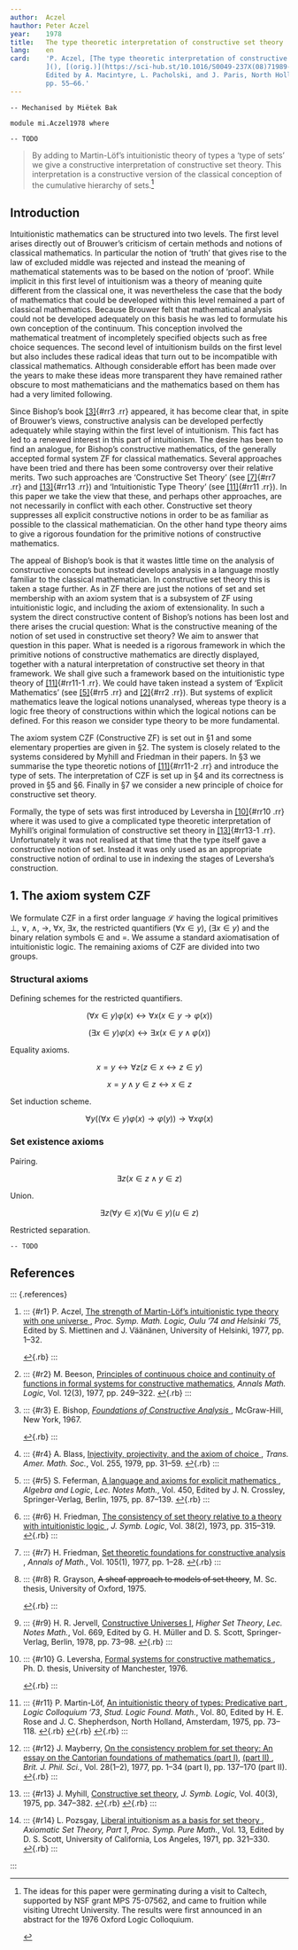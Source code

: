 ```yaml
---
author:  Aczel
hauthor: Peter Aczel
year:    1978
title:   The type theoretic interpretation of constructive set theory
lang:    en
card:    'P. Aczel, [The type theoretic interpretation of constructive set theory (***mi***)
         ](), [(orig.)](https://sci-hub.st/10.1016/S0049-237X(08)71989-X), *Logic Colloquium ’77*,
         Edited by A. Macintyre, L. Pacholski, and J. Paris, North Holland, Amsterdam, 1978,
         pp. 55–66.'
---
```


```
-- Mechanised by Miëtek Bak

module mi.Aczel1978 where

-- TODO
```

> By adding to Martin-Löf’s intuitionistic theory of types a ‘type of sets’ we give a constructive
> interpretation of constructive set theory.  This interpretation is a constructive version of the
> classical conception of the cumulative hierarchy of sets.[^1]


## Introduction

Intuitionistic mathematics can be structured into two levels.  The first level arises directly out
of Brouwer’s criticism of certain methods and notions of classical mathematics.  In particular the
notion of ‘truth’ that gives rise to the law of excluded middle was rejected and instead the meaning
of mathematical statements was to be based on the notion of ‘proof’.  While implicit in this first
level of intuitionism was a theory of meaning quite different from the classical one, it was
nevertheless the case that the body of mathematics that could be developed within this level
remained a part of classical mathematics.  Because Brouwer felt that mathematical analysis could not
be developed adequately on this basis he was led to formulate his own conception of the continuum.
This conception involved the mathematical treatment of incompletely specified objects such as free
choice sequences.  The second level of intuitionism builds on the first level but also includes
these radical ideas that turn out to be incompatible with classical mathematics.  Although
considerable effort has been made over the years to make these ideas more transparent they have
remained rather obscure to most mathematicians and the mathematics based on them has had a very
limited following.

Since Bishop’s book [[3]](#r3){#rr3 .rr} appeared, it has become clear that, in spite of Brouwer’s
views, constructive analysis can be developed perfectly adequately while staying within the first
level of intuitionism.  This fact has led to a renewed interest in this part of intuitionism.  The
desire has been to find an analogue, for Bishop’s constructive mathematics, of the generally
accepted formal system $\text{ZF}$ for classical mathematics.  Several approaches have been tried
and there has been some controversy over their relative merits.  Two such approaches are
‘Constructive Set Theory’ (see [[7]](#r7){#rr7 .rr} and [[13]](#r13){#rr13 .rr}) and ‘Intuitionistic
Type Theory’ (see [[11]](#r11){#rr11 .rr}).  In this paper we take the view that these, and perhaps
other approaches, are not necessarily in conflict with each other.  Constructive set theory
suppresses all explicit constructive notions in order to be as familiar as possible to the classical
mathematician.  On the other hand type theory aims to give a rigorous foundation for the primitive
notions of constructive mathematics.

The appeal of Bishop’s book is that it wastes little time on the analysis of constructive concepts
but instead develops analysis in a language mostly familiar to the classical mathematician.  In
constructive set theory this is taken a stage further.  As in $\text{ZF}$ there are just the notions
of set and set membership with an axiom system that is a subsystem of $\text{ZF}$ using
intuitionistic logic, and including the axiom of extensionality.  In such a system the direct
constructive content of Bishop’s notions has been lost and there arises the crucial question:  What
is the constructive meaning of the notion of set used in constructive set theory?  We aim to answer
that question in this paper.  What is needed is a rigorous framework in which the primitive notions
of constructive mathematics are directly displayed, together with a natural interpretation of
constructive set theory in that framework.  We shall give such a framework based on the
intuitionistic type theory of [[11]](#r11){#rr11-1 .rr}.  We could have taken instead a system of
‘Explicit Mathematics’ (see [[5]](#r5){#rr5 .rr} and [[2]](#r2){#rr2 .rr}).  But systems of explicit
mathematics leave the logical notions unanalysed, whereas type theory is a logic free theory of
constructions within which the logical notions can be defined.  For this reason we consider type
theory to be more fundamental.

The axiom system $\text{CZF}$ (Constructive $\text{ZF}$) is set out in §1 and some elementary
properties are given in §2.  The system is closely related to the systems considered by Myhill and
Friedman in their papers.  In §3 we summarise the type theoretic notions of [[11]](#r11){#rr11-2
.rr} and introduce the type of sets.  The interpretation of $\text{CZF}$ is set up in §4 and its
correctness is proved in §5 and §6.  Finally in §7 we consider a new principle of choice for
constructive set theory.

Formally, the type of sets was first introduced by Leversha in [[10]](#r10){#rr10 .rr} where it was
used to give a complicated type theoretic interpretation of Myhill’s original formulation of
constructive set theory in [[13]](#r13){#rr13-1 .rr}.  Unfortunately it was not realised at that
time that the type itself gave a constructive notion of set.  Instead it was only used as an
appropriate constructive notion of ordinal to use in indexing the stages of Leversha’s construction.


## 1. The axiom system $\text{CZF}$

We formulate $\text{CZF}$ in a first order language $\mathcal{L}$ having the logical primitives
$\bot$, $∨$, $∧$, $→$, $∀x$, $∃x$, the restricted quantifiers $(∀x∈y)$, $(∃x∈y)$ and the binary
relation symbols $∈$ and $=$.  We assume a standard axiomatisation of intuitionistic logic.  The
remaining axioms of $\text{CZF}$ are divided into two groups.

### Structural axioms

Defining schemes for the restricted quantifiers.

$$(∀x∈y)φ(x) ↔ ∀x(x∈y → φ(x))$$

$$(∃x∈y)φ(x) ↔ ∃x(x∈y ∧ φ(x))$$

Equality axioms.

$$x = y ↔ ∀z(z∈x ↔ z∈y)$$

$$x = y ∧ y∈z ↔ x∈z$$

Set induction scheme.

$$∀y ((∀x∈y)φ(x) → φ(y)) → ∀xφ(x)$$

### Set existence axioms

Pairing.

$$∃z(x∈z ∧ y∈z)$$

Union.

$$∃z(∀y∈x)(∀u∈y)(u∈z)$$

Restricted separation.

```
-- TODO
```

## References

::: {.references}

1.   ::: {#r1}
     P. Aczel, [The strength of Martin-Löf’s intuitionistic type theory with one universe
     ](https://jyu.finna.fi/Record/vaari.1584852),
     *Proc. Symp. Math. Logic, Oulu ’74 and Helsinki ’75*, Edited by S. Miettinen and J. Väänänen,
     University of Helsinki, 1977, pp. 1–32.
     <!-- TODO: document missing -->
     [↩](#rr1){.rb}
     :::

2.   ::: {#r2}
     M. Beeson, [Principles of continuous choice and continuity of functions in formal systems
     for constructive mathematics](https://sci-hub.st/10.1016/S0003-4843(77)80003-X), *Annals
     Math. Logic*, Vol. 12(3), 1977, pp. 249–322.
     [↩](#rr2){.rb}
     :::

3.   ::: {#r3}
     E. Bishop, *[Foundations of Constructive Analysis
     ](https://library.lol/main/D69762DE514CE40FAA389C6F178F66D4)*, McGraw-Hill, New York, 1967.
     <!-- TODO: DOI missing -->
     [↩](#rr3){.rb}
     :::

4.   ::: {#r4}
     A. Blass, [Injectivity, projectivity, and the axiom of choice
     ](https://sci-hub.st/10.1090/S0002-9947-1979-0542870-6), *Trans. Amer. Math. Soc.*, Vol. 255,
     1979, pp. 31–59.
     [↩](#rr4){.rb}
     :::

5.   ::: {#r5}
     S. Feferman, [A language and axioms for explicit mathematics
     ](https://sci-hub.st/10.1007/BFb0062852), *Algebra and Logic*, *Lec. Notes Math.*, Vol. 450,
     Edited by J. N. Crossley, Springer-Verlag, Berlin, 1975, pp. 87–139.
     [↩](#rr5){.rb}
     :::

6.   ::: {#r6}
     H. Friedman, [The consistency of set theory relative to a theory with intuitionistic logic
     ](https://sci-hub.st/10.2307/2272068), *J. Symb. Logic*, Vol. 38(2), 1973, pp. 315–319.
     [↩](#rr6){.rb}
     :::

7.   ::: {#r7}
     H. Friedman, [Set theoretic foundations for constructive analysis
     ](https://sci-hub.st/10.2307/1971023), *Annals of Math.*, Vol. 105(1), 1977, pp. 1–28.
     [↩](#rr7){.rb}
     :::

8.   ::: {#r8}
     R. Grayson, ~~A sheaf approach to models of set theory~~, M. Sc. thesis, University of
     Oxford, 1975.
     <!-- TODO: document missing -->
     [↩](#rr8){.rb}
     :::

9.   ::: {#r9}
     H. R. Jervell, [Constructive Universes I](https://sci-hub.st/10.1007/BFb0103103), *Higher Set
     Theory*, *Lec. Notes Math.*, Vol. 669, Edited by G. H. Müller and D. S. Scott, Springer-Verlag,
     Berlin, 1978, pp. 73–98.
     [↩](#rr9){.rb}
     :::

10.  ::: {#r10}
     G. Leversha, [Formal systems for constructive mathematics
     ](https://solo.bodleian.ox.ac.uk/permalink/44OXF_INST/ao2p7t/cdi_proquest_journals_301376483),
     Ph. D. thesis, University of Manchester, 1976.
     <!-- TODO: document missing -->
     [↩](#rr10){.rb}
     :::

11.  ::: {#r11}
     P. Martin-Löf, [An intuitionistic theory of types: Predicative part
     ](https://sci-hub.st/10.1016/S0049-237X(08)71945-1), *Logic Colloquium ’73*, *Stud. Logic
     Found. Math.*, Vol. 80, Edited by H. E. Rose and J. C. Shepherdson, North Holland, Amsterdam,
     1975, pp. 73–118.
     [↩](#rr11){.rb}
     [↩](#rr11-1){.rb}
     [↩](#rr11-2){.rb}
     :::

12.  ::: {#r12}
     J. Mayberry, [On the consistency problem for set theory: An essay on the Cantorian foundations
     of mathematics (part I)](https://sci-hub.st/10.1093/bjps/28.1.1), [(part II)
     ](https://sci-hub.st/10.1093/bjps/28.2.137), *Brit. J. Phil. Sci.*, Vol. 28(1–2), 1977,
     pp. 1–34 (part I), pp. 137–170 (part II).
     [↩](#rr12){.rb}
     :::

13.  ::: {#r13}
     J. Myhill, [Constructive set theory](https://sci-hub.st/10.2307/2272159), *J. Symb. Logic,*
     Vol. 40(3), 1975, pp. 347–382.
     [↩](#rr13){.rb}
     [↩](#rr13-1){.rb}
     :::

14.  ::: {#r14}
     L. Pozsgay, [Liberal intuitionism as a basis for set theory
     ](https://library.lol/main/5F885CC6CC2FA1B1EB7BC55FC69098F1), *Axiomatic Set Theory, Part 1*,
     *Proc. Symp. Pure Math.*, Vol. 13, Edited by D. S. Scott, University of California, Los
     Angeles, 1971, pp. 321–330.
     [↩](#rr14){.rb}
     :::

:::

<!-- ******************************************************************************************* -->

[^1]:  The ideas for this paper were germinating during a visit to Caltech, supported by NSF grant
       MPS 75-07562, and came to fruition while visiting Utrecht University.  The results were
       first announced in an abstract for the 1976 Oxford Logic Colloquium.
       <!-- -->

